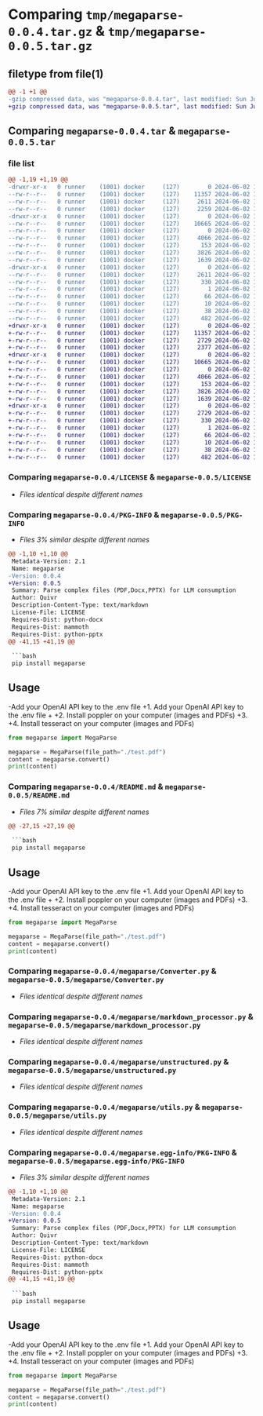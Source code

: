 # Comparing `tmp/megaparse-0.0.4.tar.gz` & `tmp/megaparse-0.0.5.tar.gz`

## filetype from file(1)

```diff
@@ -1 +1 @@
-gzip compressed data, was "megaparse-0.0.4.tar", last modified: Sun Jun  2 10:23:19 2024, max compression
+gzip compressed data, was "megaparse-0.0.5.tar", last modified: Sun Jun  2 10:36:26 2024, max compression
```

## Comparing `megaparse-0.0.4.tar` & `megaparse-0.0.5.tar`

### file list

```diff
@@ -1,19 +1,19 @@
-drwxr-xr-x   0 runner    (1001) docker     (127)        0 2024-06-02 10:23:19.574667 megaparse-0.0.4/
--rw-r--r--   0 runner    (1001) docker     (127)    11357 2024-06-02 10:23:11.000000 megaparse-0.0.4/LICENSE
--rw-r--r--   0 runner    (1001) docker     (127)     2611 2024-06-02 10:23:19.574667 megaparse-0.0.4/PKG-INFO
--rw-r--r--   0 runner    (1001) docker     (127)     2259 2024-06-02 10:23:11.000000 megaparse-0.0.4/README.md
-drwxr-xr-x   0 runner    (1001) docker     (127)        0 2024-06-02 10:23:19.574667 megaparse-0.0.4/megaparse/
--rw-r--r--   0 runner    (1001) docker     (127)    10665 2024-06-02 10:23:11.000000 megaparse-0.0.4/megaparse/Converter.py
--rw-r--r--   0 runner    (1001) docker     (127)        0 2024-06-02 10:23:11.000000 megaparse-0.0.4/megaparse/__init__.py
--rw-r--r--   0 runner    (1001) docker     (127)     4066 2024-06-02 10:23:11.000000 megaparse-0.0.4/megaparse/markdown_processor.py
--rw-r--r--   0 runner    (1001) docker     (127)      153 2024-06-02 10:23:11.000000 megaparse-0.0.4/megaparse/test.py
--rw-r--r--   0 runner    (1001) docker     (127)     3826 2024-06-02 10:23:11.000000 megaparse-0.0.4/megaparse/unstructured.py
--rw-r--r--   0 runner    (1001) docker     (127)     1639 2024-06-02 10:23:11.000000 megaparse-0.0.4/megaparse/utils.py
-drwxr-xr-x   0 runner    (1001) docker     (127)        0 2024-06-02 10:23:19.574667 megaparse-0.0.4/megaparse.egg-info/
--rw-r--r--   0 runner    (1001) docker     (127)     2611 2024-06-02 10:23:19.000000 megaparse-0.0.4/megaparse.egg-info/PKG-INFO
--rw-r--r--   0 runner    (1001) docker     (127)      330 2024-06-02 10:23:19.000000 megaparse-0.0.4/megaparse.egg-info/SOURCES.txt
--rw-r--r--   0 runner    (1001) docker     (127)        1 2024-06-02 10:23:19.000000 megaparse-0.0.4/megaparse.egg-info/dependency_links.txt
--rw-r--r--   0 runner    (1001) docker     (127)       66 2024-06-02 10:23:19.000000 megaparse-0.0.4/megaparse.egg-info/requires.txt
--rw-r--r--   0 runner    (1001) docker     (127)       10 2024-06-02 10:23:19.000000 megaparse-0.0.4/megaparse.egg-info/top_level.txt
--rw-r--r--   0 runner    (1001) docker     (127)       38 2024-06-02 10:23:19.574667 megaparse-0.0.4/setup.cfg
--rw-r--r--   0 runner    (1001) docker     (127)      482 2024-06-02 10:23:11.000000 megaparse-0.0.4/setup.py
+drwxr-xr-x   0 runner    (1001) docker     (127)        0 2024-06-02 10:36:26.671664 megaparse-0.0.5/
+-rw-r--r--   0 runner    (1001) docker     (127)    11357 2024-06-02 10:36:22.000000 megaparse-0.0.5/LICENSE
+-rw-r--r--   0 runner    (1001) docker     (127)     2729 2024-06-02 10:36:26.667664 megaparse-0.0.5/PKG-INFO
+-rw-r--r--   0 runner    (1001) docker     (127)     2377 2024-06-02 10:36:22.000000 megaparse-0.0.5/README.md
+drwxr-xr-x   0 runner    (1001) docker     (127)        0 2024-06-02 10:36:26.667664 megaparse-0.0.5/megaparse/
+-rw-r--r--   0 runner    (1001) docker     (127)    10665 2024-06-02 10:36:22.000000 megaparse-0.0.5/megaparse/Converter.py
+-rw-r--r--   0 runner    (1001) docker     (127)        0 2024-06-02 10:36:22.000000 megaparse-0.0.5/megaparse/__init__.py
+-rw-r--r--   0 runner    (1001) docker     (127)     4066 2024-06-02 10:36:22.000000 megaparse-0.0.5/megaparse/markdown_processor.py
+-rw-r--r--   0 runner    (1001) docker     (127)      153 2024-06-02 10:36:22.000000 megaparse-0.0.5/megaparse/test.py
+-rw-r--r--   0 runner    (1001) docker     (127)     3826 2024-06-02 10:36:22.000000 megaparse-0.0.5/megaparse/unstructured.py
+-rw-r--r--   0 runner    (1001) docker     (127)     1639 2024-06-02 10:36:22.000000 megaparse-0.0.5/megaparse/utils.py
+drwxr-xr-x   0 runner    (1001) docker     (127)        0 2024-06-02 10:36:26.667664 megaparse-0.0.5/megaparse.egg-info/
+-rw-r--r--   0 runner    (1001) docker     (127)     2729 2024-06-02 10:36:26.000000 megaparse-0.0.5/megaparse.egg-info/PKG-INFO
+-rw-r--r--   0 runner    (1001) docker     (127)      330 2024-06-02 10:36:26.000000 megaparse-0.0.5/megaparse.egg-info/SOURCES.txt
+-rw-r--r--   0 runner    (1001) docker     (127)        1 2024-06-02 10:36:26.000000 megaparse-0.0.5/megaparse.egg-info/dependency_links.txt
+-rw-r--r--   0 runner    (1001) docker     (127)       66 2024-06-02 10:36:26.000000 megaparse-0.0.5/megaparse.egg-info/requires.txt
+-rw-r--r--   0 runner    (1001) docker     (127)       10 2024-06-02 10:36:26.000000 megaparse-0.0.5/megaparse.egg-info/top_level.txt
+-rw-r--r--   0 runner    (1001) docker     (127)       38 2024-06-02 10:36:26.671664 megaparse-0.0.5/setup.cfg
+-rw-r--r--   0 runner    (1001) docker     (127)      482 2024-06-02 10:36:22.000000 megaparse-0.0.5/setup.py
```

### Comparing `megaparse-0.0.4/LICENSE` & `megaparse-0.0.5/LICENSE`

 * *Files identical despite different names*

### Comparing `megaparse-0.0.4/PKG-INFO` & `megaparse-0.0.5/PKG-INFO`

 * *Files 3% similar despite different names*

```diff
@@ -1,10 +1,10 @@
 Metadata-Version: 2.1
 Name: megaparse
-Version: 0.0.4
+Version: 0.0.5
 Summary: Parse complex files (PDF,Docx,PPTX) for LLM consumption
 Author: Quivr
 Description-Content-Type: text/markdown
 License-File: LICENSE
 Requires-Dist: python-docx
 Requires-Dist: mammoth
 Requires-Dist: python-pptx
@@ -41,15 +41,19 @@
 
 ```bash
 pip install megaparse
 ```
 
 ## Usage
 
-Add your OpenAI API key to the .env file
+1. Add your OpenAI API key to the .env file
+
+2. Install poppler on your computer (images and PDFs)
+3. 
+4. Install tesseract on your computer (images and PDFs)
 
 ```python
 from megaparse import MegaParse
 
 megaparse = MegaParse(file_path="./test.pdf")
 content = megaparse.convert()
 print(content)
```

### Comparing `megaparse-0.0.4/README.md` & `megaparse-0.0.5/README.md`

 * *Files 7% similar despite different names*

```diff
@@ -27,15 +27,19 @@
 
 ```bash
 pip install megaparse
 ```
 
 ## Usage
 
-Add your OpenAI API key to the .env file
+1. Add your OpenAI API key to the .env file
+
+2. Install poppler on your computer (images and PDFs)
+3. 
+4. Install tesseract on your computer (images and PDFs)
 
 ```python
 from megaparse import MegaParse
 
 megaparse = MegaParse(file_path="./test.pdf")
 content = megaparse.convert()
 print(content)
```

### Comparing `megaparse-0.0.4/megaparse/Converter.py` & `megaparse-0.0.5/megaparse/Converter.py`

 * *Files identical despite different names*

### Comparing `megaparse-0.0.4/megaparse/markdown_processor.py` & `megaparse-0.0.5/megaparse/markdown_processor.py`

 * *Files identical despite different names*

### Comparing `megaparse-0.0.4/megaparse/unstructured.py` & `megaparse-0.0.5/megaparse/unstructured.py`

 * *Files identical despite different names*

### Comparing `megaparse-0.0.4/megaparse/utils.py` & `megaparse-0.0.5/megaparse/utils.py`

 * *Files identical despite different names*

### Comparing `megaparse-0.0.4/megaparse.egg-info/PKG-INFO` & `megaparse-0.0.5/megaparse.egg-info/PKG-INFO`

 * *Files 3% similar despite different names*

```diff
@@ -1,10 +1,10 @@
 Metadata-Version: 2.1
 Name: megaparse
-Version: 0.0.4
+Version: 0.0.5
 Summary: Parse complex files (PDF,Docx,PPTX) for LLM consumption
 Author: Quivr
 Description-Content-Type: text/markdown
 License-File: LICENSE
 Requires-Dist: python-docx
 Requires-Dist: mammoth
 Requires-Dist: python-pptx
@@ -41,15 +41,19 @@
 
 ```bash
 pip install megaparse
 ```
 
 ## Usage
 
-Add your OpenAI API key to the .env file
+1. Add your OpenAI API key to the .env file
+
+2. Install poppler on your computer (images and PDFs)
+3. 
+4. Install tesseract on your computer (images and PDFs)
 
 ```python
 from megaparse import MegaParse
 
 megaparse = MegaParse(file_path="./test.pdf")
 content = megaparse.convert()
 print(content)
```

